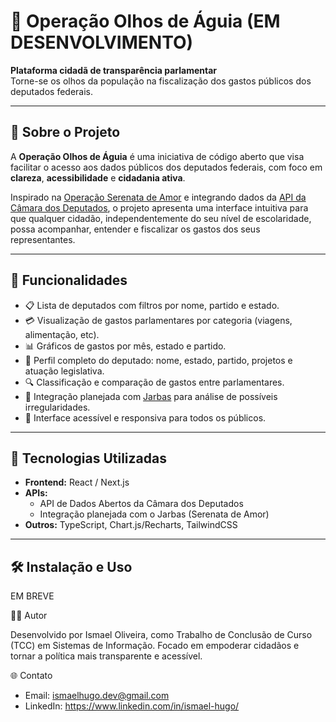 # 🦅 Operação Olhos de Águia (EM DESENVOLVIMENTO)

**Plataforma cidadã de transparência parlamentar**  
Torne-se os olhos da população na fiscalização dos gastos públicos dos deputados federais.

---

## 📌 Sobre o Projeto

A **Operação Olhos de Águia** é uma iniciativa de código aberto que visa facilitar o acesso aos dados públicos dos deputados federais, com foco em **clareza**, **acessibilidade** e **cidadania ativa**.

Inspirado na [Operação Serenata de Amor](https://serenata.ai/) e integrando dados da [API da Câmara dos Deputados](https://dadosabertos.camara.leg.br/), o projeto apresenta uma interface intuitiva para que qualquer cidadão, independentemente do seu nível de escolaridade, possa acompanhar, entender e fiscalizar os gastos dos seus representantes.

---

## 🚀 Funcionalidades

- 📋 Lista de deputados com filtros por nome, partido e estado.
- 💳 Visualização de gastos parlamentares por categoria (viagens, alimentação, etc).
- 📊 Gráficos de gastos por mês, estado e partido.
- 🧾 Perfil completo do deputado: nome, estado, partido, projetos e atuação legislativa.
- 🔍 Classificação e comparação de gastos entre parlamentares.
- 🧠 Integração planejada com [Jarbas](https://github.com/okfn-brasil/serenata-de-amor) para análise de possíveis irregularidades.
- 📱 Interface acessível e responsiva para todos os públicos.

---

## 🔧 Tecnologias Utilizadas

- **Frontend:** React / Next.js
- **APIs:**  
  - API de Dados Abertos da Câmara dos Deputados  
  - Integração planejada com o Jarbas (Serenata de Amor)
- **Outros:** TypeScript, Chart.js/Recharts, TailwindCSS

---

## 🛠️ Instalação e Uso

EM BREVE

👨‍💻 Autor

Desenvolvido por Ismael Oliveira, como Trabalho de Conclusão de Curso (TCC) em Sistemas de Informação.
Focado em empoderar cidadãos e tornar a política mais transparente e acessível.

🌐 Contato

- Email: ismaelhugo.dev@gmail.com
- LinkedIn: https://www.linkedin.com/in/ismael-hugo/
